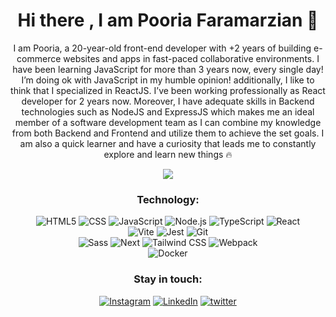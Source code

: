 <h1 align="center">Hi there , I am Pooria Faramarzian 👋</h1>

<p align="center">
I am Pooria, a 20-year-old front-end developer with +2 years of building e-commerce websites and apps in fast-paced collaborative environments.
I have been learning JavaScript for more than 3 years now, every single day! I’m doing ok with JavaScript in my humble opinion!
additionally, I like to think that I specialized in ReactJS. I’ve been working professionally as React developer for 2 years now.
Moreover, I have adequate skills in Backend technologies such as NodeJS and ExpressJS which makes me an ideal member of a software development team as I can combine my knowledge from both Backend and Frontend and utilize them to achieve the set goals.
I am also a quick learner and have a curiosity that leads me to constantly explore and learn new things 🔥

<p>

<p align="center">
  <img src="https://github-readme-stats.vercel.app/api?username=pooridev&show_icons=true&theme=dark"/> 
</p>

<div align="center">
  
  ### Technology:
![HTML5](https://img.shields.io/badge/-HTML5-000?&logo=html5&logoColor=E34F26)
![CSS](https://img.shields.io/badge/-CSS-000?&logo=css3&logoColor=1572B6)
![JavaScript](https://img.shields.io/badge/-JavaScript-000?&logo=JavaScript&logoColor=ddc508)
![Node.js](https://img.shields.io/badge/-Node-000?&logo=node.js)
![TypeScript](https://img.shields.io/badge/-TypeScript-000?&logo=TypeScript&logoColor=007ACC)
![React](https://img.shields.io/badge/-React-000?&logo=React)
  <br/>
![Vite](https://img.shields.io/badge/-Vite-000?&logo=Vite)
![Jest](https://img.shields.io/badge/-Jest-000?&logo=Jest&logoColor=C21325)
![Git](https://img.shields.io/badge/-Git-000?&logo=git)
  <br/>
![Sass](https://img.shields.io/badge/-Sass-000?&logo=Sass)
![Next](https://img.shields.io/badge/-Next-000?&logo=Next.js)
![Tailwind CSS](https://img.shields.io/badge/-tailwindcss-000?&logo=tailwindcss)
![Webpack](https://img.shields.io/badge/-Webpack-000?&logo=Webpack)
  <br/>
![Docker](https://img.shields.io/badge/-Docker-000?&logo=Docker)
  
### Stay in touch:
[![Instagram](https://img.shields.io/badge/-Instagram-000?&logo=Instagram)](https://www.instagram.com/this.pooria/)
[![LinkedIn](https://img.shields.io/badge/-LinkedIn-000?&logo=LinkedIn&logoColor=0077B5)](https://linkedin.com/in/faramarzian)
[![twitter](https://img.shields.io/badge/-Twitter-000?&logo=Twitter)](https://twitter.com/pooridev)
